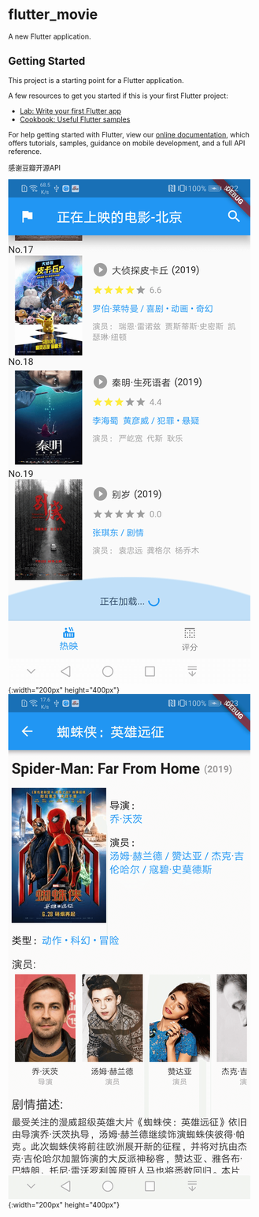 # flutter_movie

A new Flutter application.

## Getting Started

This project is a starting point for a Flutter application.

A few resources to get you started if this is your first Flutter project:

- [Lab: Write your first Flutter app](https://flutter.io/docs/get-started/codelab)
- [Cookbook: Useful Flutter samples](https://flutter.io/docs/cookbook)

For help getting started with Flutter, view our 
[online documentation](https://flutter.io/docs), which offers tutorials, 
samples, guidance on mobile development, and a full API reference.

感谢豆瓣开源API


![首页列表](https://github.com/liang10294036/Flutter_Movie/blob/master/device-2019-07-02-162222.png){:width="200px" height="400px"}
![详情](https://github.com/liang10294036/Flutter_Movie/blob/master/device-2019-07-02-162353.png){:width="200px" height="400px"}
